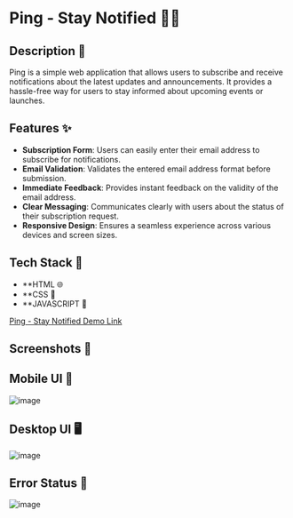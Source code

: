# Ping - Stay Notified 📧🚀

## Description 📝

Ping is a simple web application that allows users to subscribe and receive notifications about the latest updates and announcements. It provides a hassle-free way for users to stay informed about upcoming events or launches.

## Features ✨

- **Subscription Form**: Users can easily enter their email address to subscribe for notifications.
- **Email Validation**: Validates the entered email address format before submission.
- **Immediate Feedback**: Provides instant feedback on the validity of the email address.
- **Clear Messaging**: Communicates clearly with users about the status of their subscription request.
- **Responsive Design**: Ensures a seamless experience across various devices and screen sizes.

## Tech Stack 🔨

- **HTML 🌐
- **CSS 🎨
- **JAVASCRIPT 🚀

[Ping - Stay Notified Demo Link](https://ping-coming-soon-page-master-eta.vercel.app/)

## Screenshots 📸

## Mobile UI 📱
![image](https://github.com/Vishwanathanselvamoorthy/ping-coming-soon-page-master/assets/147639866/62118c5b-058e-42a1-bf36-19dbdc52d459)

## Desktop UI 🖥️
![image](https://github.com/Vishwanathanselvamoorthy/ping-coming-soon-page-master/assets/147639866/59e7c940-0293-46d5-b423-5d9b43be6a5c)

## Error Status 🔴
![image](https://github.com/Vishwanathanselvamoorthy/ping-coming-soon-page-master/assets/147639866/0fc8ef2f-0e10-4704-bd87-6d332517c381)






